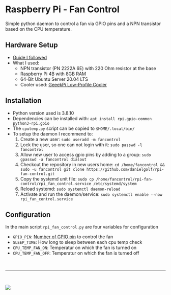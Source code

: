 # Raspberry Pi - Fan Control
Simple python daemon to control a fan via GPIO pins and a NPN transistor based on the CPU temperature.

## Hardware Setup
* [Guide I followed](https://fizzy.cc/raspberry-pi-fan/)
* What I used:
    * NPN transistor (PN 2222A 6E) with 220 Ohm resistor at the base
    * Raspberry Pi 4B with 8GB RAM
    * 64-Bit Ubuntu Server 20.04 LTS
    * Cooler used: [GeeekPi Low-Profile Cooler](https://www.amazon.de/GeeekPi-Raspberry-Low-Profile-Horizontal-Heatsink/dp/B07ZV1LLWK/ref=sr_1_19?dchild=1&m=A187Y4UVM6ZA0X&marketplaceID=A1PA6795UKMFR9&qid=1616430764&s=merchant-items&sr=1-19)

## Installation
* Python version used is 3.8.10
* Dependencies can be installed with: `apt install rpi.gpio-common python3-rpi.gpio`
* The `cputemp.py` script can be copied to `$HOME/.local/bin/`
* To setup the daemon I recommend to:
    1. Create a new user: `sudo useradd -m fancontrol`
    1. Lock the user, so one can not login with it: `sudo passwd -l fancontrol`
    1. Allow new user to access gpio pins by adding to a group: `sudo gpasswd -a fancontrol dialout`
    1. Checkout the repository in new users home: `cd /home/fancontrol && sudo -u fancontrol git clone https://github.com/danielgolf/rpi-fan-control.git`
    1. Copy the systemd unit file: `sudo cp /home/fancontrol/rpi-fan-control/rpi_fan_control.service /etc/systemd/system`
    1. Reload systemd: `sudo systemctl daemon-reload`
    1. Activate and run the daemon/service: `sudo systemctl enable --now rpi_fan_control.service`

## Configuration
In the main script `rpi_fan_control.py` are four variables for configuration
* `GPIO_PIN`: [Number of GPIO pin](https://cdn.sparkfun.com/assets/learn_tutorials/4/2/4/header_pinout.jpg) to control the fan
* `SLEEP_TIME`: How long to sleep between each cpu temp check
* `CPU_TEMP_FAN_ON`: Temperatur on which the fan is turned on
* `CPU_TEMP_FAN_OFF`: Temperatur on which the fan is turned off

<br>

---

<br>

![](rpi-geekpi-fan.jpg)
